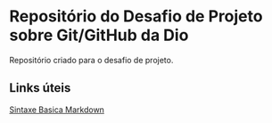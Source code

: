 # Repositório do Desafio de Projeto sobre Git/GitHub da Dio
Repositório criado para o desafio de projeto.

## Links úteis
[Sintaxe Basica Markdown](https://markdownguide.org/basic-syntax/)
